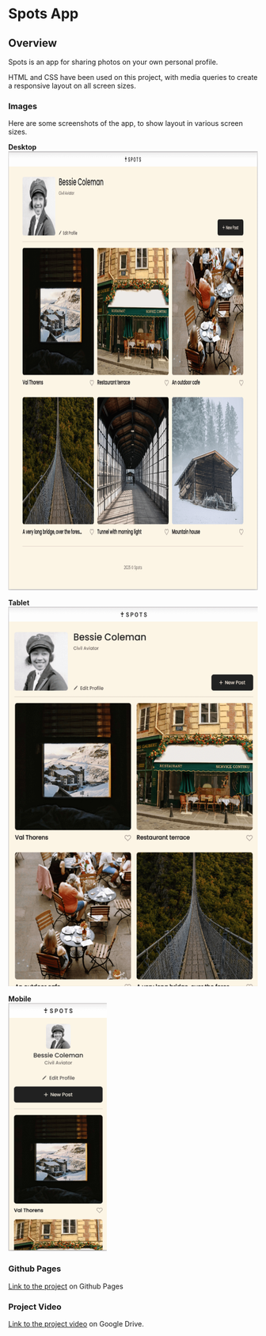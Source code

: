 # Spots App

## Overview

Spots is an app for sharing photos on your own personal profile.

HTML and CSS have been used on this project, with media queries to create a responsive layout on all screen sizes.

### Images

Here are some screenshots of the app, to show layout in various screen sizes.

**Desktop**  
<img src="./images/spots-desktop.png" alt="Spots app desktop" width="899" height="887">

**Tablet**  
<img src="./images/spots-tablet.png" width="552" height="767">

**Mobile**  
<img src="./images/spots-mobile.png" width="199" height="501">

### Github Pages

[Link to the project](https://bdanahy.github.io/se_project_spots/) on Github Pages

### Project Video

[Link to the project video](https://drive.google.com/file/d/1IOiXTLvXPnmmjkPS6rZlyie7w55zSSaH/view?usp=sharing) on Google Drive.
